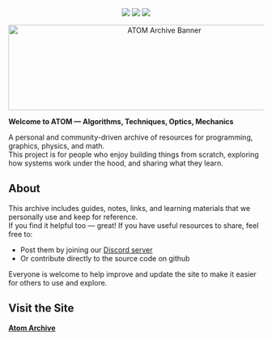 <p align="center">
  <img src="https://badgen.net/badge/Status/Development/orange?icon=github" />
  <img src="https://badgen.net/badge/Source/Community/blue" />
  <img src="https://badgen.net/badge/license/GNU-Public/green" />
</p>

<p align="center">
  <img width="600" height="168" alt="ATOM Archive Banner" src="https://github.com/user-attachments/assets/2b80c1ea-f9e0-4602-b843-1c1ab44d9e77" />
</p>

**Welcome to ATOM — Algorithms, Techniques, Optics, Mechanics**

A personal and community-driven archive of resources for programming, graphics, physics, and math.  
This project is for people who enjoy building things from scratch, exploring how systems work under the hood, and sharing what they learn.

## About

This archive includes guides, notes, links, and learning materials that we personally use and keep for reference.  
If you find it helpful too — great! If you have useful resources to share, feel free to:

- Post them by joining our [Discord server](https://discord.gg/YDnXBnj9kh)
- Or contribute directly to the source code on github

Everyone is welcome to help improve and update the site to make it easier for others to use and explore.

## Visit the Site

[**Atom Archive**](https://parven05.github.io/Atom/)
